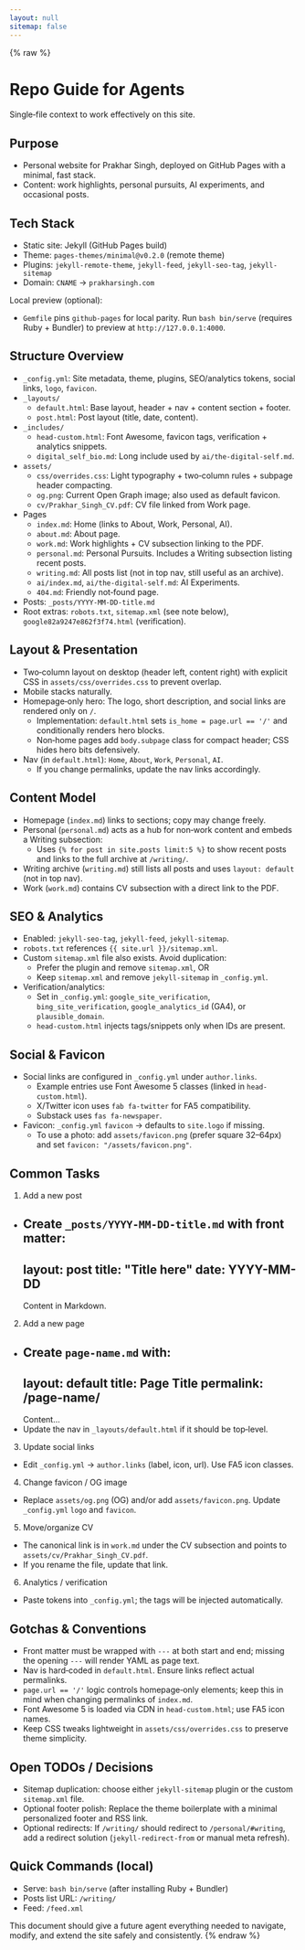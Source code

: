 ```yaml
---
layout: null
sitemap: false
---
```

{% raw %}
# Repo Guide for Agents

Single‑file context to work effectively on this site.

## Purpose
- Personal website for Prakhar Singh, deployed on GitHub Pages with a minimal, fast stack.
- Content: work highlights, personal pursuits, AI experiments, and occasional posts.

## Tech Stack
- Static site: Jekyll (GitHub Pages build)
- Theme: `pages-themes/minimal@v0.2.0` (remote theme)
- Plugins: `jekyll-remote-theme`, `jekyll-feed`, `jekyll-seo-tag`, `jekyll-sitemap`
- Domain: `CNAME` → `prakharsingh.com`

Local preview (optional):
- `Gemfile` pins `github-pages` for local parity. Run `bash bin/serve` (requires Ruby + Bundler) to preview at `http://127.0.0.1:4000`.

## Structure Overview
- `_config.yml`: Site metadata, theme, plugins, SEO/analytics tokens, social links, `logo`, `favicon`.
- `_layouts/`
  - `default.html`: Base layout, header + nav + content section + footer.
  - `post.html`: Post layout (title, date, content).
- `_includes/`
  - `head-custom.html`: Font Awesome, favicon tags, verification + analytics snippets.
  - `digital_self_bio.md`: Long include used by `ai/the-digital-self.md`.
- `assets/`
  - `css/overrides.css`: Light typography + two‑column rules + subpage header compacting.
  - `og.png`: Current Open Graph image; also used as default favicon.
  - `cv/Prakhar_Singh_CV.pdf`: CV file linked from Work page.
- Pages
  - `index.md`: Home (links to About, Work, Personal, AI).
  - `about.md`: About page.
  - `work.md`: Work highlights + CV subsection linking to the PDF.
  - `personal.md`: Personal Pursuits. Includes a Writing subsection listing recent posts.
  - `writing.md`: All posts list (not in top nav, still useful as an archive).
  - `ai/index.md`, `ai/the-digital-self.md`: AI Experiments.
  - `404.md`: Friendly not‑found page.
- Posts: `_posts/YYYY-MM-DD-title.md`
- Root extras: `robots.txt`, `sitemap.xml` (see note below), `google82a9247e862f3f74.html` (verification).

## Layout & Presentation
- Two‑column layout on desktop (header left, content right) with explicit CSS in `assets/css/overrides.css` to prevent overlap.
- Mobile stacks naturally.
- Homepage‑only hero: The logo, short description, and social links are rendered only on `/`.
  - Implementation: `default.html` sets `is_home = page.url == '/'` and conditionally renders hero blocks.
  - Non‑home pages add `body.subpage` class for compact header; CSS hides hero bits defensively.
- Nav (in `default.html`): `Home`, `About`, `Work`, `Personal`, `AI`.
  - If you change permalinks, update the nav links accordingly.

## Content Model
- Homepage (`index.md`) links to sections; copy may change freely.
- Personal (`personal.md`) acts as a hub for non‑work content and embeds a Writing subsection:
  - Uses `{% for post in site.posts limit:5 %}` to show recent posts and links to the full archive at `/writing/`.
- Writing archive (`writing.md`) still lists all posts and uses `layout: default` (not in top nav).
- Work (`work.md`) contains CV subsection with a direct link to the PDF.

## SEO & Analytics
- Enabled: `jekyll-seo-tag`, `jekyll-feed`, `jekyll-sitemap`.
- `robots.txt` references `{{ site.url }}/sitemap.xml`.
- Custom `sitemap.xml` file also exists. Avoid duplication:
  - Prefer the plugin and remove `sitemap.xml`, OR
  - Keep `sitemap.xml` and remove `jekyll-sitemap` in `_config.yml`.
- Verification/analytics:
  - Set in `_config.yml`: `google_site_verification`, `bing_site_verification`, `google_analytics_id` (GA4), or `plausible_domain`.
  - `head-custom.html` injects tags/snippets only when IDs are present.

## Social & Favicon
- Social links are configured in `_config.yml` under `author.links`.
  - Example entries use Font Awesome 5 classes (linked in `head-custom.html`).
  - X/Twitter icon uses `fab fa-twitter` for FA5 compatibility.
  - Substack uses `fas fa-newspaper`.
- Favicon: `_config.yml` `favicon` → defaults to `site.logo` if missing.
  - To use a photo: add `assets/favicon.png` (prefer square 32–64px) and set `favicon: "/assets/favicon.png"`.

## Common Tasks
1) Add a new post
- Create `_posts/YYYY-MM-DD-title.md` with front matter:
  ---
  layout: post
  title: "Title here"
  date: YYYY-MM-DD
  ---
  Content in Markdown.

2) Add a new page
- Create `page-name.md` with:
  ---
  layout: default
  title: Page Title
  permalink: /page-name/
  ---
  Content…
- Update the nav in `_layouts/default.html` if it should be top‑level.

3) Update social links
- Edit `_config.yml` → `author.links` (label, icon, url). Use FA5 icon classes.

4) Change favicon / OG image
- Replace `assets/og.png` (OG) and/or add `assets/favicon.png`. Update `_config.yml` `logo` and `favicon`.

5) Move/organize CV
- The canonical link is in `work.md` under the CV subsection and points to `assets/cv/Prakhar_Singh_CV.pdf`.
- If you rename the file, update that link.

6) Analytics / verification
- Paste tokens into `_config.yml`; the tags will be injected automatically.

## Gotchas & Conventions
- Front matter must be wrapped with `---` at both start and end; missing the opening `---` will render YAML as page text.
- Nav is hard‑coded in `default.html`. Ensure links reflect actual permalinks.
- `page.url == '/'` logic controls homepage‑only elements; keep this in mind when changing permalinks of `index.md`.
- Font Awesome 5 is loaded via CDN in `head-custom.html`; use FA5 icon names.
- Keep CSS tweaks lightweight in `assets/css/overrides.css` to preserve theme simplicity.

## Open TODOs / Decisions
- Sitemap duplication: choose either `jekyll-sitemap` plugin or the custom `sitemap.xml` file.
- Optional footer polish: Replace the theme boilerplate with a minimal personalized footer and RSS link.
- Optional redirects: If `/writing/` should redirect to `/personal/#writing`, add a redirect solution (`jekyll-redirect-from` or manual meta refresh).

## Quick Commands (local)
- Serve: `bash bin/serve` (after installing Ruby + Bundler)
- Posts list URL: `/writing/`
- Feed: `/feed.xml`

This document should give a future agent everything needed to navigate, modify, and extend the site safely and consistently.
{% endraw %}
